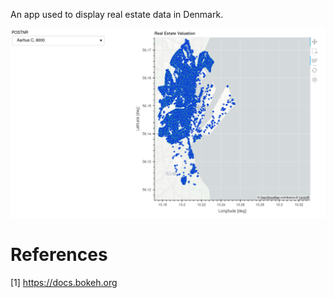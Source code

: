 An app used to display real estate data in Denmark.

![](/src/posts/2021-09-14-bokeh-example/app.png)

# References

[1] https://docs.bokeh.org
